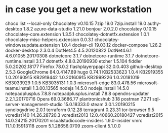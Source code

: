# in case you get a new workstation
choco list --local-only
Chocolatey v0.10.15
7zip 19.0
7zip.install 19.0
authy-desktop 1.8.2
azure-data-studio 1.21.0
bonjour 2.0.2.0
chocolatey 0.10.15
chocolatey-core.extension 1.3.5.1
chocolatey-dotnetfx.extension 1.0.1
chocolatey-misc-helpers.extension 0.0.3.1
chocolatey-windowsupdate.extension 1.0.4
docker-cli 19.03.12
docker-compose 1.26.2
docker-desktop 2.3.0.4
DotNet4.5 4.5.20120822
DotNet4.6.1 4.6.01055.20170308
dotnetcore 3.1.7
dotnetcore-runtime 3.1.7
dotnetcore-runtime.install 3.1.7
dotnetfx 4.8.0.20190930
etcher 1.5.104
fiddler 5.0.20202.18177
Firefox 78.0.2
flashplayerppapi 32.0.0.403
github-desktop 2.5.3
GoogleChrome 84.0.4147.89
hugo 0.74.1
KB2533623 1.0.4
KB2919355 1.0.20160915
KB2919442 1.0.20160915
KB2999226 1.0.20181019
KB3033929 1.0.5
KB3035131 1.0.3
microsoft-edge 83.0.478.56
microsoft-teams.install 1.3.00.13565
nodejs 14.5.0
nodejs.install 14.5.0
notepadplusplus 7.8.8
notepadplusplus.install 7.8.8
opendns-updater 2.2.1.20170716
Opera 69.0.3686.77
plantronicshub 3.18
postman 7.27.1
sql-server-management-studio 15.0.18333.0
steam 3.0.1.20190215
synologydrive 2.0.1
terraform 0.12.28
terragrunt 0.23.31
tor-browser 9.5
vcredist140 14.26.28720.3
vcredist2013 12.0.40660.20180427
vcredist2015 14.0.24215.20170201
visualstudiocode-insiders 1.9.0-insider
vmrc 11.1.0.15913118
zoom 5.1.28656.0709
zoom-client 5.1.0.0
